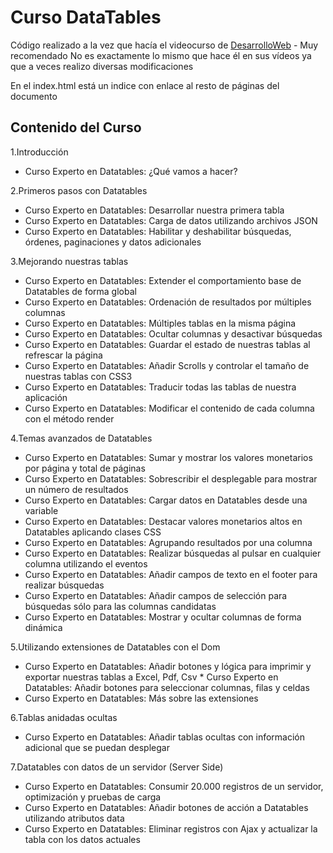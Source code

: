 # Curso DataTables

Código realizado a la vez que hacía el videocurso de [DesarrolloWeb](https://www.cursosdesarrolloweb.es/course/curso-de-datatables/) - Muy recomendado
No es exactamente lo mismo que hace él en sus vídeos ya que a veces realizo diversas modificaciones 

En el index.html está un indice con enlace al resto de páginas del documento

## Contenido del Curso

1.Introducción
* Curso Experto en Datatables: ¿Qué vamos a hacer?
  
2.Primeros pasos con Datatables
* Curso Experto en Datatables: Desarrollar nuestra primera tabla 	 	
* Curso Experto en Datatables: Carga de datos utilizando archivos JSON 		
* Curso Experto en Datatables: Habilitar y deshabilitar búsquedas, órdenes, paginaciones y datos adicionales 		

3.Mejorando nuestras tablas
* Curso Experto en Datatables: Extender el comportamiento base de Datatables de forma global 		
* Curso Experto en Datatables: Ordenación de resultados por múltiples columnas 		
* Curso Experto en Datatables: Múltiples tablas en la misma página 		
* Curso Experto en Datatables: Ocultar columnas y desactivar búsquedas 		
* Curso Experto en Datatables: Guardar el estado de nuestras tablas al refrescar la página 		
* Curso Experto en Datatables: Añadir Scrolls y controlar el tamaño de nuestras tablas con CSS3 		
* Curso Experto en Datatables: Traducir todas las tablas de nuestra aplicación 		
* Curso Experto en Datatables: Modificar el contenido de cada columna con el método render 		

4.Temas avanzados de Datatables
* Curso Experto en Datatables: Sumar y mostrar los valores monetarios por página y total de páginas 		
* Curso Experto en Datatables: Sobrescribir el desplegable para mostrar un número de resultados 		
* Curso Experto en Datatables: Cargar datos en Datatables desde una variable 		
* Curso Experto en Datatables: Destacar valores monetarios altos en Datatables aplicando clases CSS 		
* Curso Experto en Datatables: Agrupando resultados por una columna 		
* Curso Experto en Datatables: Realizar búsquedas al pulsar en cualquier columna utilizando el eventos 		
* Curso Experto en Datatables: Añadir campos de texto en el footer para realizar búsquedas 		
* Curso Experto en Datatables: Añadir campos de selección para búsquedas sólo para las columnas candidatas 		
* Curso Experto en Datatables: Mostrar y ocultar columnas de forma dinámica 		

5.Utilizando extensiones de Datatables con el Dom
* Curso Experto en Datatables: Añadir botones y lógica para imprimir y exportar nuestras tablas a Excel, Pdf, Csv 		* Curso Experto en Datatables: Añadir botones para seleccionar columnas, filas y celdas 		
* Curso Experto en Datatables: Más sobre las extensiones 	
	
6.Tablas anidadas ocultas
* Curso Experto en Datatables: Añadir tablas ocultas con información adicional que se puedan desplegar 		

7.Datatables con datos de un servidor (Server Side)
* Curso Experto en Datatables: Consumir 20.000 registros de un servidor, optimización y pruebas de carga 		
* Curso Experto en Datatables: Añadir botones de acción a Datatables utilizando atributos data 		
* Curso Experto en Datatables: Eliminar registros con Ajax y actualizar la tabla con los datos actuales

